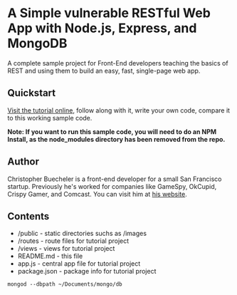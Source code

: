 # A Simple vulnerable RESTful Web App with Node.js, Express, and MongoDB

A complete sample project for Front-End developers teaching the basics of REST and using them to build an easy, fast, single-page web app.

## Quickstart

[Visit the tutorial online](http://cwbuecheler.com/web/tutorials/2014/restful-web-app-node-express-mongodb/), follow along with it, write your own code, compare it to this working sample code.

**Note: If you want to run this sample code, you will need to do an NPM Install, as the node_modules directory has been removed from the repo.**


## Author

Christopher Buecheler is a front-end developer for a small San Francisco startup. Previously he's worked for companies like GameSpy, OkCupid, Crispy Gamer, and Comcast. You can visit him at [his website](http://cwbuecheler.com).


## Contents

* /public - static directories suchs as /images
* /routes - route files for tutorial project
* /views - views for tutorial project
* README.md - this file
* app.js - central app file for tutorial project
* package.json - package info for tutorial project

`mongod --dbpath ~/Documents/mongo/db`
